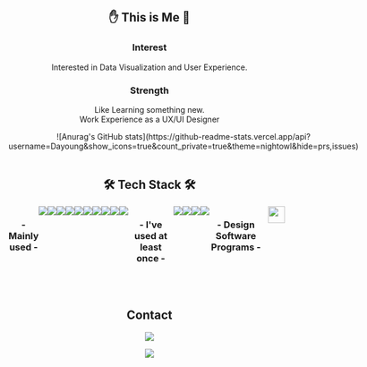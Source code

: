 
<h2 align="center"> ✋ This is Me 🤚 </h2>


<h3 align="center"> Interest </h2>
<p align="center">Interested in Data Visualization and User Experience.</p> 


<h3 align="center"> Strength </h2>
<p align="center">Like Learning something new.<br/>Work Experience as a UX/UI Designer</p> 

    
<div align="center" style="display:flex">
![Anurag's GitHub stats](https://github-readme-stats.vercel.app/api?username=Dayoung&show_icons=true&count_private=true&theme=nightowl&hide=prs,issues)
</div>
<br/>
<h2 align="center"> 🛠 Tech Stack 🛠 </h2>

<div align="center" style="display:flex">
     <h3> - Mainly used - </h3>
<img src="https://img.shields.io/badge/JavaScript-F7DF1E?style=flat-square&logo=JavaScript&logoColor=black"/>
<img src="https://img.shields.io/badge/React-61DAFB?style=flat-square&logo=React&logoColor=black"/>
<img src="https://img.shields.io/badge/Redux-764ABC?style=flat-square&logo=Redux&logoColor=white"/>
         <br/>
<img src="https://img.shields.io/badge/styled-components-DB7093?style=flat-square&logo=styled-components&logoColor=white"/>
         <img src="https://img.shields.io/badge/Sass-CC6699?style=flat-square&logo=Sass&logoColor=white"/>
<img src="https://img.shields.io/badge/CSS3-1572B6?style=flat-square&logo=CSS3&logoColor=white"/>
<img src="https://img.shields.io/badge/HTML5-E34F26?style=flat-square&logo=HTML5&logoColor=white"/>
    <br/>
    <img src="https://img.shields.io/badge/Python-3766AB?style=flat-square&logo=Python&logoColor=white"/>
         <img src="https://img.shields.io/badge/Firebase-FFCA28?style=flat-square&logo=Firebase&logoColor=black"/>    
     <img src="https://img.shields.io/badge/TypeScript-0769AD?style=flat-square&logo=TypeScript&logoColor=white"/>
<br/>
         
<h3> - I've used at least once - </h3>
    
<img src="https://img.shields.io/badge/Node.js-339933?style=flat-square&logo=Node.js&logoColor=white"/>
<img src="https://img.shields.io/badge/MongoDB-47A248?style=flat-square&logo=MongoDB&logoColor=white"/>
<img src="https://img.shields.io/badge/Flask-000000?style=flat-square&logo=Flask&logoColor=white"/>
<img src="https://img.shields.io/badge/jQuery-0769AD?style=flat-square&logo=jQuery&logoColor=white"/>
<br/>
  
<h3> - Design Software Programs - </h3>
<img src="https://simpleicons.org/icons/adobeillustrator.svg" 
     style="width:30px;  margin-left:10px; margin-right:10px; color:ff9a00;"/>

  
</div>

<br/>

<br/>

<h2 align="center"> Contact </h2>

<p align="center">
<a href="https://0sae.tistory.com/">
    <img 
        src="http://img.shields.io/badge/-Tech%20Blog-655ced?style=flat&logo=Vimeo&logoColor=white"
        style="height : auto; margin-left : 10px; margin-right : 10px;"/>
</a></p>

<p align="center">
<a href="mailto:dayoung0601@gmail.com">
    <img 
        src="https://img.shields.io/badge/Gmail-EA4335?style=flat-square&logo=Gmail&logoColor=white"
        style="height : auto; margin-left : 10px; margin-right : 10px;"/>
</a></p>

<br/>
